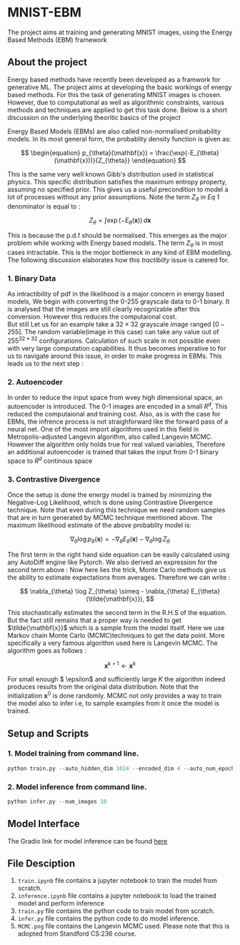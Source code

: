 # MNIST-EBM
The project aims at training and generating MNIST images, using the Energy Based Methods (EBM) framework

## About the project
Energy based methods have recently been developed as a framwork for generative ML. The project aims at developing the basic workings of energy based methods. For this the task of generating MNIST images is chosen. However, due to computational as well as algorithmic constraints, various methods and techniques are applied to get this task done. Below is a short discussion on the underlying theoritic basics of the project

Energy Based Models (EBMs) are also called non-normalised probability models. In its most general form, the probablity density function is given as:

$$
\begin{equation}
p_{\theta}(\mathbf{x}) = \frac{\exp(-E_{\theta}(\mathbf{x}))}{Z_{\theta}}
\end{equation}
$$

This is the same very well known Gibb's distribution used in statistical physics. This specific distribution satisfies the maximum entropy property, assuming no specified prior. This gives us a useful precondition to model a lot of processes without any prior assumptions. 
Note the term $Z_{\theta}$ in $Eq \: 1$ denominator is equal to :

$$
\begin{equation}
    Z_{\theta} = \int \exp(-E_{\theta}(\mathbf{x})) \, d\mathbf{x}
\end{equation}
$$

This is because the p.d.f should be normalised. This emerges as the major problem while working with Energy based models. The term $Z_{\theta}$ is in most cases intractable. This is the mojor bottleneck in any kind of EBM modelling. The following discussion elaborates how this $tractibilty$ issue is catered for.

### 1. __Binary Data__<br>
  As intractibility of pdf in the likelihood is a major concern in energy based models, We begin with converting the 0-255 grayscale data to 0-1 binary. It is analysed that the images are still clearly recognizable after this conversion. However this reduces the computaional cost.<br> But still
  Let us for an example take a $32 \times 32$ grayscale image ranged $[0-255]$. The random variable(image in this case) can take any value out of $255^{32*32}$ configurations. Calculation of such scale in not possible even with very large computation capabilities. It thus becomes imperative to for us to navigate around this issue, in order to make progress in EBMs. This leads us to the next step :

### 2. __Autoencoder__<br>
  In order to reduce the input space from wvey high dimensional space, an autoencoder is introduced. The 0-1 images are encoded in a small ${R^{d}}$, This reduced the computaional and training cost. Also,
  as is with the case for EBMs, the infrence process is not straighforward like the forward pass of a neural net. One of the most import algorithms used in this field in Metropolis-adjusted Langevin algorithm, also called Langevin MCMC. However the algorithm only holds true for real valued variables, Therefore an additional autoencoder is trained that takes the input from 0-1 binary space to $R^{d}$ continous space

### 3. __Contrastive Divergence__<br>
Once the setup is done the energy model is trained by minimizing the Negative-Log Likelihood, which is done using Contrastive Divergence technique. Note that even during this technique we need random samples that are in turn generated by MCMC technique mentioned above. The maximum likelihood estimate of the above probablity model is:

$$
\begin{equation}
    \nabla_{\theta} \log p_{\theta}(\mathbf{x}) = -\nabla_{\theta} E_{\theta}(\mathbf{x}) - \nabla_{\theta} \log Z_{\theta}
\end{equation}
$$

The first term in the right hand side equation can be easily calculated using any AutoDiff engine like Pytorch. We also derived an expression for the second term above :
Now here lies the trick, Monte Carlo methods give us the ability to estimate expectations from averages. Therefore we can write : 

$$
\nabla_{\theta} \log Z_{\theta} \simeq - \nabla_{\theta} E_{\theta} (\tilde{\mathbf{x}}),
$$

This stochastically estimates the second term in the R.H.S of the equation. But the fact still remains that a proper way is needed to get $\tilde{\mathbf{x}}$ which is a sample from the model itself. Here we use Markov chain Monte Carlo (MCMC)techniques to get the data point. More specifically a very famous algorithm used here is Langevin MCMC. The algorithm goes as follows :

$$
\mathbf{x}^{k+1}\leftarrow \mathbf{x}^k
$$
<!-- $$
\mathbf{x}^{k+1} \leftarrow \mathbf{x}^k + \frac{\epsilon^2}{2} \underbrace{\nabla_{\mathbf{x}} \log p_{\theta} (\mathbf{x}^k)}_{= -\nabla_{\mathbf{x}} E_{\theta}(\mathbf{x})} + \epsilon \mathbf{z}^k, \quad k = 0, 1, \cdots, K-1.
$$ -->

For small enough $ \epsilon$ and sufficiently large $K$ the algorithm indeed produces results from the original data distribution. Note that the initialization $\mathbf{x}^{0}$ is done randomly.
MCMC not only provides a way to train the model also to infer i.e, to sample examples from it once the model is trained.

## Setup and Scripts
### 1. Model training from command line.<br>
```python
python train.py --auto_hidden_dim 1024 --encoded_dim 4 --auto_num_epochs 30 --auto_batch_size 64 --auto_lr 3e-4 --ebm_hidden_dim 8 --ebm_num_epochs 3 --ebm_batch_size 1024 --ebm_lr 3e-4 --mcmc_samples_per_datapoint 8
```

### 2. Model inference from command line.<br>
```python
python infer.py --num_images 10
```

## Model Interface
The Gradio link for model inference can be found [here](URL)

## File Desciption
1. `train.ipynb` file contains a jupyter notebook to train the model from scratch.
2. `inference.ipynb` file contains a jupyter notebook to load the trained model and perform inference
3. `train.py` file contains the python code to train model from scratch.
4. `infer.py` file contains the python code to do model inference.
5. `MCMC.png` file contains the Langevin MCMC used. Please note that this is adopted from Standford CS:236 course.





